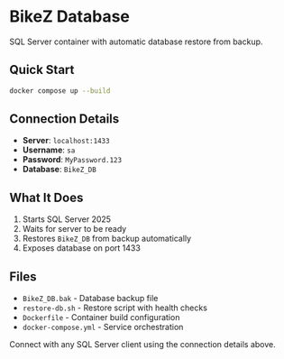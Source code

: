 # BikeZ Database

SQL Server container with automatic database restore from backup.

## Quick Start

```bash
docker compose up --build
```

## Connection Details

- **Server**: `localhost:1433`
- **Username**: `sa`
- **Password**: `MyPassword.123`
- **Database**: `BikeZ_DB`

## What It Does

1. Starts SQL Server 2025
2. Waits for server to be ready
3. Restores `BikeZ_DB` from backup automatically
4. Exposes database on port 1433

## Files

- `BikeZ_DB.bak` - Database backup file
- `restore-db.sh` - Restore script with health checks
- `Dockerfile` - Container build configuration
- `docker-compose.yml` - Service orchestration

Connect with any SQL Server client using the connection details above.